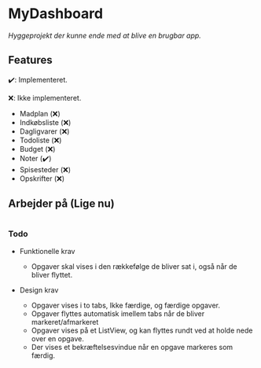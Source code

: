 # MyDashboard

*Hyggeprojekt der kunne ende med at blive en brugbar app.*

## Features

✔️: Implementeret.

❌: Ikke implementeret.

- Madplan (❌)
- Indkøbsliste (❌)
- Dagligvarer (❌)
- Todoliste (❌)
- Budget (❌)
- Noter (✔️)
- Spisesteder (❌)
- Opskrifter (❌)

## Arbejder på (Lige nu)
#
### Todo

- Funktionelle krav
  - Opgaver skal vises i den rækkefølge de bliver sat i, også når de bliver flyttet.

- Design krav
  - Opgaver vises i to tabs, Ikke færdige, og færdige opgaver.
  - Opgaver flyttes automatisk imellem tabs når de bliver markeret/afmarkeret
  - Opgaver vises på et ListView, og kan flyttes rundt ved at holde nede over en opgave.
  - Der vises et bekræftelsesvindue når en opgave markeres som færdig.